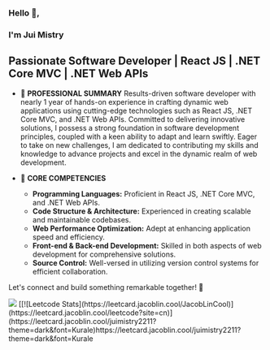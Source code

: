 ### Hello 👋, 
### I'm Jui Mistry
## Passionate Software Developer | React JS | .NET Core MVC | .NET Web APIs

- 🔭 **PROFESSIONAL SUMMARY**
   Results-driven software developer with nearly 1 year of hands-on experience in crafting dynamic web applications using cutting-edge technologies such as React JS, .NET Core MVC, and .NET Web APIs. Committed to delivering innovative solutions, I possess a strong foundation in software development principles, coupled with a keen ability to adapt and learn swiftly. Eager to take on new challenges, I am dedicated to contributing my skills and knowledge to advance projects and excel in the dynamic realm of web development.

- 🔭 **CORE COMPETENCIES**
   - **Programming Languages:** Proficient in React JS, .NET Core MVC, and .NET Web APIs.
   - **Code Structure & Architecture:** Experienced in creating scalable and maintainable codebases.
   - **Web Performance Optimization:** Adept at enhancing application speed and efficiency.
   - **Front-end & Back-end Development:** Skilled in both aspects of web development for comprehensive solutions.
   - **Source Control:** Well-versed in utilizing version control systems for efficient collaboration.

Let's connect and build something remarkable together! 🚀


<img src="https://github-readme-stats.vercel.app/api?username=jui-2211&show_icons=true&title_color=ffffff&icon_color=bb2acf&text_color=daf7dc&bg_color=151515">
[[![Leetcode Stats](https://leetcard.jacoblin.cool/JacobLinCool)](https://leetcard.jacoblin.cool/leetcode?site=cn)](https://leetcard.jacoblin.cool/juimistry2211?theme=dark&font=Kurale)https://leetcard.jacoblin.cool/juimistry2211?theme=dark&font=Kurale
